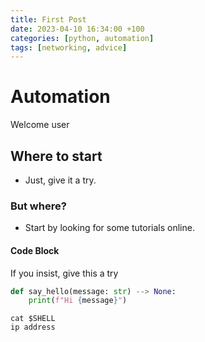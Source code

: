 ```yaml
---
title: First Post
date: 2023-04-10 16:34:00 +100
categories: [python, automation]
tags: [networking, advice]
---
```


# Automation
Welcome user

## Where to start
- Just, give it a try.

### But where?
- Start by looking for some tutorials online.


#### Code Block
If you insist, give this a try
```python
def say_hello(message: str) --> None:
    print(f"Hi {message}")
```

```shell
cat $SHELL
ip address
```